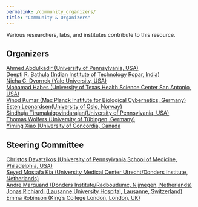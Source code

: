 ```yaml
---
permalink: /community_organizers/
title: "Community & Organizers"
---
```


Various researchers, labs, and institutes contribute to this resource.

## Organizers
[Ahmed Abdulkadir (University of Pennsylvania, USA)](https://www.med.upenn.edu/cbica/aibil/ahmeda.html) 
<br>
[Deepti R. Bathula (Indian Institute of Technology Ropar, India)](https://cse.iitrpr.ac.in/deepti/)
<br>
[Nicha C. Dvornek (Yale University, USA)](http://www.hellonicha.com)
<br>
[Mohamad Habes (University of Texas Health Science Center San Antonio, USA)](https://www.nallab.org/pi)
<br>
[Vinod Kumar (Max Planck Institute for Biological Cybernetics, Germany)](https://www.kyb.tuebingen.mpg.de/person/58996/2549)
<br>
[Esten Leonardsen(University of Oslo, Norway)]()
<br>
[Sindhuja Tirumalaigovindarajan(University of Pennsylvania, USA)]()
<br>
[Thomas Wolfers (University of Tübingen, Germany)](https://mhm-lab.github.io)
<br>
[Yiming Xiao (University of Concordia, Canada]()
<br>

## Steering Committee
[Christos Davatzikos (University of Pennsylvania School of Medicine, Philadelphia, USA)]()
<br>
[Seyed Mostafa Kia (University Medical Center Utrecht/Donders Institute, Netherlands)]()
<br>
[Andre Marquand (Donders Institute/Radboudumc, Nijmegen, Netherlands)]()
<br>
[Jonas Richiardi (Lausanne University Hospital, Lausanne, Switzerland)]()
<br>
[Emma Robinson (King’s College London, London, UK)]()
<br>
